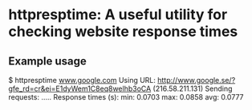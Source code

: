 httpresptime: A useful utility for checking website response times
==================================================================

Example usage
-------------
$ httpresptime www.google.com
Using URL: http://www.google.se/?gfe_rd=cr&ei=E1dyWem1C8eq8welhb3oCA (216.58.211.131)
Sending requests: .....
Response times (s): min: 0.0703 max: 0.0858 avg: 0.0777
